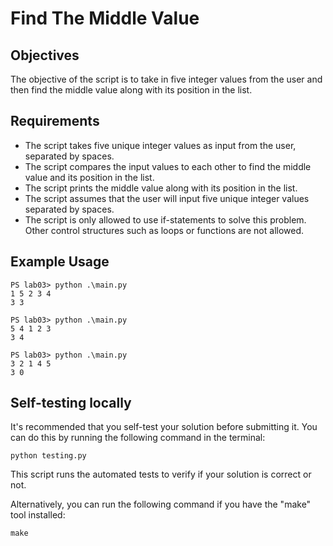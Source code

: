 # Find The Middle Value

## Objectives

The objective of the script is to take in five integer values from the user and then find the middle value along with its position in the list.

## Requirements

- The script takes five unique integer values as input from the user, separated by spaces.
- The script compares the input values to each other to find the middle value and its position in the list.
- The script prints the middle value along with its position in the list.
- The script assumes that the user will input five unique integer values separated by spaces.
- The script is only allowed to use if-statements to solve this problem. Other control structures such as loops or functions are not allowed.

## Example Usage

```
PS lab03> python .\main.py
1 5 2 3 4
3 3

PS lab03> python .\main.py
5 4 1 2 3
3 4

PS lab03> python .\main.py
3 2 1 4 5
3 0
```

## Self-testing locally
It's recommended that you self-test your solution before submitting it. You can do this by running the following command in the terminal:

```
python testing.py
```

This script runs the automated tests to verify if your solution is correct or not.

Alternatively, you can run the following command if you have the "make" tool installed:

```
make
```
